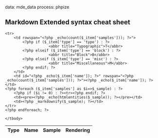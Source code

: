 data: mde_data
process: phpize

<h2>Markdown Extended syntax cheat sheet</h2>

<div class="table-responsive">
    <table class="table table-striped table-bordered table-hover tablesorter tablefiltrable">
    <thead>
    <tr>
        <th>Type</th>
        <th>Name</th>
        <th>Sample</th>
        <th>Rendering</th>
    </tr>
    </thead>
    <tbody>

<?php foreach ($page['data']['mde_data'] as $_item) : ?>
    <tr>
        <td rowspan="<?php _echo(count($_item['samples'])); ?>">
        	<?php if ($_item['type'] == 'typo') : ?>
                        <abbr title="Typographic">T</abbr>
        	<?php elseif ($_item['type'] == 'block') : ?>
                        <abbr title="Block">B</abbr>
        	<?php elseif ($_item['type'] == 'misc') : ?>
                        <abbr title="Miscellaneous">M</abbr>
        	<?php endif; ?>
        </td>
        <td id="<?php _echo($_item['name']); ?>" rowspan="<?php _echo(count($_item['samples'])); ?>"><?php _echo($_item['name']); ?></td>
	<?php foreach ($_item['samples'] as $i=>$_sample) : ?>
		<?php if ($i != 0) : ?><tr><?php endif; ?>
        <td><pre><?php _echo(htmlentities($_sample)); ?></pre></td>
        <td><?php _markdownify($_sample); ?></td>
    </tr>
	<?php endforeach; ?>
<?php endforeach; ?>

    </tbody>
</table>
</div>
